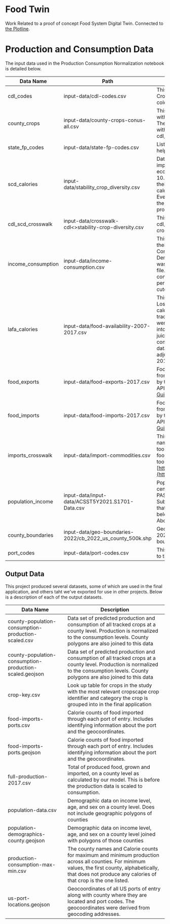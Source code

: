 # Food Twin
Work Related to a proof of concept Food System Digital Twin. Connected to [the Plotline](https://theplotline.org/).

# Production and Consumption Data 
The input data used in the Production Consumption Normalization notebook is detailed below. 

|Data Name|Path|Description|Source|
|---------|----|-----------|------|
|cdl_codes|input-data/cdl-codes.csv|This table has all the codes used in the Cropscape data with the class name and color alongside the code.|[https://www.nass.usda.gov/Research_and_Science/Cropland/docs/CDL_codes_names_colors.xls](https://www.nass.usda.gov/Research_and_Science/Cropland/docs/CDL_codes_names_colors.xls)|
|county_crops|input-data/county-crops-conus-all.csv|This is a table of all US counties joined with zonal histograms of cropscape data. The result is a dataframe of all counties with the number of pixels of each cdl_code that is in each county.|Zonal histogram|
|state_fp_codes|input-data/state-fp-codes.csv|List of FIP codes by state. This is used to help with geographic data joins.|[https://www.bls.gov/respondents/mwr/electronic-data-interchange/appendix-d-usps-state-abbreviations-and-fips-codes.htm](https://www.bls.gov/respondents/mwr/electronic-data-interchange/appendix-d-usps-state-abbreviations-and-fips-codes.htm)|
|scd_calories|input-data/stability_crop_diversity.csv|Data generated in the study, Divergent impacts of crop diversity on caloric and economic yield stability, (DOI: 10.1088/1748-9326/aca2be). We use their Clean_Data.csv which is a list of calories of crops produced by state. Eventually this is what is used to convert the pixels of production to calories of production|[https://doi.org/10.5281/zenodo.7332106](https://doi.org/10.5281/zenodo.7332106)|
|cdl_scd_crosswalk|input-data/crosswalk-cdl<>stability-crop-diversity.csv|This dataset is what we use to crosswalk cdl_codes to the crop names in stablity crop diversity study data|Done by hand|
|income_consumption|input-data/income-consumption.csv|This is data put together by the USDA in their report U.S. Food Commodity Consumption Broken Down by Demographics, 1994-2008. The data was converted from pdf charts to a csv file. This is a subset of this data on consumption by income bracket. 185-percent of Federal Poverty Line is the cutoff between low and high income.|[https://www.ers.usda.gov/publications/pub-details/?pubid=45530](https://www.ers.usda.gov/publications/pub-details/?pubid=45530)||
|lafa_calories|input-data/food-availability-2007-2017.csv|This was derived from a USDA data set of Loss-Adjusted Food Availability in calories. Each of the food types that were tracked in the income_consumption data were extracted from this data and grouped into the food type. For instance Apple juice, Apples, and Apples dried, were all combined by calories consumed. This data set was used to provide a ratio that adjusted consumption data from 2007 to 2017.|[https://www.ers.usda.gov/data-products/food-availability-per-capita-data-system/food-availability-per-capita-data-system/#Loss-Adjusted%20Food%20Availability](https://www.ers.usda.gov/data-products/food-availability-per-capita-data-system/food-availability-per-capita-data-system/#Loss-Adjusted%20Food%20Availability)|
|food_exports|input-data/food-exports-2017.csv|Food export and import data was retrieved from the International Trade Data API run by the US Census Bureau. More on this API can be found here [Guide_to_International_Trade_Datasets.pdf](https://www.census.gov/foreign-trade/reference/guides/Guide_to_International_Trade_Datasets.pdf)|[https://api.census.gov/data/timeseries/intltrade/exports/porths?get=PORT,CTY_CODE,E_COMMODITY,E_COMMODITY_SDESC,AIR_VAL_MO,AIR_WGT_MO,CNT_WGT_MO,CNT_VAL_MO&YEAR=2017&SUMMARY_LVL=DET&COMM_LVL=HS6&E_COMMODITY=](https://api.census.gov/data/timeseries/intltrade/exports/porths?get=PORT,CTY_CODE,E_COMMODITY,E_COMMODITY_SDESC,AIR_VAL_MO,AIR_WGT_MO,CNT_WGT_MO,CNT_VAL_MO&YEAR=2017&SUMMARY_LVL=DET&COMM_LVL=HS6&E_COMMODITY=)|
|food_imports|input-data/food-imports-2017.csv|Food export and import data was retrieved from the International Trade Data API run by the US Census Bureau. More on this API can be found here [Guide_to_International_Trade_Datasets.pdf](https://www.census.gov/foreign-trade/reference/guides/Guide_to_International_Trade_Datasets.pdf)|[https://api.census.gov/data/timeseries/intltrade/imports/porths?get=PORT,CTY_CODE,I_COMMODITY,I_COMMODITY_SDESC,GEN_VAL_MO,AIR_VAL_MO,AIR_WGT_MO,CNT_WGT_MO,CNT_VAL_MO&YEAR=2017&SUMMARY_LVL=DET&COMM_LVL=HS6&I_COMMODITY='](https://api.census.gov/data/timeseries/intltrade/imports/porths?get=PORT,CTY_CODE,I_COMMODITY,I_COMMODITY_SDESC,GEN_VAL_MO,AIR_VAL_MO,AIR_WGT_MO,CNT_WGT_MO,CNT_VAL_MO&YEAR=2017&SUMMARY_LVL=DET&COMM_LVL=HS6&I_COMMODITY=')|
|imports_crosswalk|input-data/import-commodities.csv|This data crosswalks all import commodity names with our crop names used in the tool. The Calorie values for the import food types were derived from the USDA tool, Food Data Central [https://fdc.nal.usda.gov/index.html](https://fdc.nal.usda.gov/index.html)|[https://fdc.nal.usda.gov/index.html](https://fdc.nal.usda.gov/index.html)|
|population_income|input-data/input-data/ACSST5Y2021.S1701-Data.csv|Population data was retrieved from the census bureau. POVERTY STATUS IN THE PAST 12 MONTHS ACS 5-Year Estimates Subject Tables for 2021 was the report that was used. In our consumption data, below 185% of poverty line is low income. Above 185% is high income.|[https://data.census.gov/table?q=POVERTY+STATUS+IN+THE+PAST+12+MONTHS&g=010XX00US$0500000&tid=ACSST5Y2021.S1701](https://data.census.gov/table?q=POVERTY+STATUS+IN+THE+PAST+12+MONTHS&g=010XX00US$0500000&tid=ACSST5Y2021.S1701)|
|county_boundaries|input-data/geo-boundaries-2022/cb_2022_us_county_500k.shp|Geographic boundaries of counties in 2022. Population data was joined to these boundaries.|[https://www.census.gov/geographies/mapping-files/time-series/geo/cartographic-boundary.html](https://www.census.gov/geographies/mapping-files/time-series/geo/cartographic-boundary.html#:~:text=1%20%3A%20500%2C000%20(national)%C2%A0%20shapefile%20%5B11%20MB%5D%C2%A0%20%7C%C2%A0%20kml%20%5B8.2%20MB%5D)|
|port_codes|input-data/port-codes.csv|This is a table charting 4-digit port codes to the cities where they are located.|[https://www.census.gov/foreign-trade/schedules/d/dist.txt](https://www.census.gov/foreign-trade/schedules/d/dist.txt)|

## Output Data

This project produced several datasets, some of which are used in the final application, and others taht we've exported for use in other projects. Below is a description of each of the output datasets.

|Data Name|Description|
|---------|-----------|
|county-population-consumption-production-scaled.csv| Data set of predicted production and consumption of all tracked crops at a county level. Production is normalized to the consumption levels. County polygons are also joined to this data                            |
| county-population-consumption-production-scaled.geojson | Data set of predicted production and consumption of all tracked crops at a county level. Production is normalized to the consumption levels. County polygons are also joined to this data                            |
| crop-key.csv                                            | Look up table for crops in the study with the most relevant cropscape crop identifier and category the crop is grouped into in the final application                                                                 |
| food-imports-ports.csv                                  | Calorie counts of food imported through each port of entry. Includes identifying information about the port and the geocoordinates.                                                                                  |
| food-imports-ports.geojson                              | Calorie counts of food imported through each port of entry. Includes identifying information about the port and the geocoordinates.                                                                                  |
| full-production-2017.csv                                | Total of produced food, grown and imported, on a county level as calculated by our model. This is before the production data is scaled to consumption.                                                               |
| population-data.csv                                     | Demographic data on income level, age, and sex on a county level. Does not include geographic polygons of counties                                                                                                   |
| population-demographics-county.geojson                  | Demographic data on income level, age, and sex on a county level joined with polygons of those counties                                                                                                              |
| production-consumption-max-min.csv                      | The county names and Calorie counts for maximum and minimum production across all counties. For minimum values, the first county, alphabetically, that does not produce any calories of that crop is the one listed. |
| us-port-locations.geojson                               | Geocoordinates of all US ports of entry along with county where they are located and port codes. The geocoordinates were derived from geocoding addresses.                     